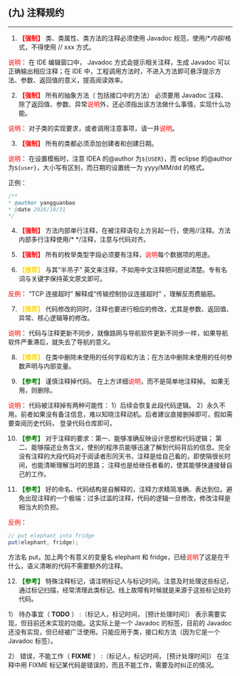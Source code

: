 ## (九) 注释规约

---

1. **<font color=#FF0000>【强制】</font>**  类、类属性、类方法的注释必须使用 Javadoc 规范，使用/**内容*/格式，不得使用 // xxx 方式。

<font color=#FF0000>说明</font>： 在 IDE 编辑窗口中， Javadoc 方式会提示相关注释，生成 Javadoc 可以正确输出相应注释；在 IDE 中，工程调用方法时，不进入方法即可悬浮提示方法、参数、返回值的意义，提高阅读效率。


2. **<font color=#FF0000>【强制】</font>**  所有的抽象方法（ 包括接口中的方法） 必须要用 Javadoc 注释、除了返回值、参数、异常<font color=#FF0000>说明</font>外，还必须指出该方法做什么事情，实现什么功能。

<font color=#FF0000>说明</font>： 对子类的实现要求，或者调用注意事项，请一并<font color=#FF0000>说明</font>。


3. **<font color=#FF0000>【强制】</font>**  所有的类都必须添加创建者和创建日期。

<font color=#FF0000>说明</font>： 在设置模板时，注意 IDEA 的@author 为`${USER}`，而 eclipse 的@author 为`${user}`，大小写有区别，而日期的设置统一为 yyyy/MM/dd 的格式。

正例：

```java
/**
* @author yangguanbao
* @date 2016/10/31
*/
```


4. **<font color=#FF0000>【强制】</font>**  方法内部单行注释，在被注释语句上方另起一行，使用//注释。方法内部多行注释使用/* */注释，注意与代码对齐。


5. **<font color=#FF0000>【强制】</font>**  所有的枚举类型字段必须要有注释，<font color=#FF0000>说明</font>每个数据项的用途。


6. **<font COLOR=#FFD700>【推荐】</font>** 与其“半吊子” 英文来注释，不如用中文注释把问题说清楚。专有名词与关键字保持英文原文即可。

<font color=#FF0000>反例</font>： “TCP 连接超时” 解释成“传输控制协议连接超时” ，理解反而费脑筋。


7. **<font COLOR=#FFD700>【推荐】</font>** 代码修改的同时，注释也要进行相应的修改，尤其是参数、返回值、异常、核心逻辑等的修改。

<font color=#FF0000>说明</font>： 代码与注释更新不同步，就像路网与导航软件更新不同步一样，如果导航软件严重滞后，就失去了导航的意义。


8. **<font COLOR=#FFD700>【推荐】</font>** 在类中删除未使用的任何字段和方法；在方法中删除未使用的任何参数声明与内部变量。


9.  **<font color=#008000>【参考】</font>** 谨慎注释掉代码。 在上方详细<font color=#FF0000>说明</font>，而不是简单地注释掉。 如果无用，则删除。

<font color=#FF0000>说明</font>： 代码被注释掉有两种可能性： 1）后续会恢复此段代码逻辑。 2）永久不用。前者如果没有备注信息，难以知晓注释动机。后者建议直接删掉即可，假如需要查阅历史代码， 登录代码仓库即可。


10.  **<font color=#008000>【参考】</font>** 对于注释的要求：第一、能够准确反映设计思想和代码逻辑； 第二、能够描述业务含义，使别的程序员能够迅速了解到代码背后的信息。完全没有注释的大段代码对于阅读者形同天书，注释是给自己看的，即使隔很长时间，也能清晰理解当时的思路； 注释也是给继任者看的，使其能够快速接替自己的工作。


11.  **<font color=#008000>【参考】</font>** 好的命名、代码结构是自解释的，注释力求精简准确、表达到位。避免出现注释的一个极端：过多过滥的注释，代码的逻辑一旦修改，修改注释是相当大的负担。

<font color=#FF0000>反例</font>：

```java
// put elephant into fridge
put(elephant, fridge);
```

方法名 put，加上两个有意义的变量名 elephant 和 fridge，已经<font color=#FF0000>说明</font>了这是在干什么，语义清晰的代码不需要额外的注释。


12.  **<font color=#008000>【参考】</font>** 特殊注释标记，请注明标记人与标记时间。注意及时处理这些标记，通过标记扫描，经常清理此类标记。线上故障有时候就是来源于这些标记处的代码。

1） 待办事宜（ **TODO** ） :（标记人，标记时间， [预计处理时间]）
表示需要实现，但目前还未实现的功能。这实际上是一个 Javadoc 的标签，目前的 Javadoc 还没有实现，但已经被广泛使用。只能应用于类，接口和方法（因为它是一个 Javadoc 标签）。

2） 错误，不能工作（ **FIXME** ） :（标记人，标记时间， [预计处理时间]）
在注释中用 FIXME 标记某代码是错误的，而且不能工作，需要及时纠正的情况。